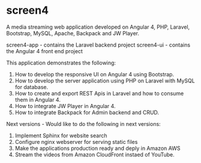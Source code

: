 # screen4

A media streaming web application developed on Angular 4, PHP, Laravel, Bootstrap, MySQL, Apache, Backpack and JW Player.

screen4-app - contains the Laravel backend project
screen4-ui - contains the Angular 4 front end project

This application demonstrates the following:

1. How to develop the responsive UI on Angular 4 using Bootstrap.
2. How to develop the server application using PHP on Laravel with MySQL for database.
3. How to create and export REST Apis in Laravel and how to consume them in Angular 4.
4. How to integrate JW Player in Angular 4.
5. How to integrate Backpack for Admin backend and CRUD.

Next versions - Would like to do the following in next versions:

1. Implement Sphinx for website search
2. Configure nginx webserver for serving static files
3. Make the applications production ready and deply in Amazon AWS
4. Stream the videos from Amazon CloudFront instaed of YouTube.
